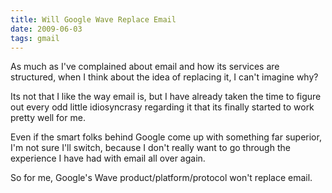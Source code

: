 ```yaml
---
title: Will Google Wave Replace Email 
date: 2009-06-03
tags: gmail
---
```

As much as I've complained about email and how its services are structured, when I think about the idea of replacing it, I can't imagine why?

Its not that I like the way email is, but I have already taken the time to figure out every odd little idiosyncrasy regarding it that its finally started to work pretty well for me.

Even if the smart folks behind Google come up with something far superior, I'm not sure I'll switch, because I don't really want to go through the experience I have had with email all over again.

So for me, Google's Wave product/platform/protocol won't replace email.

